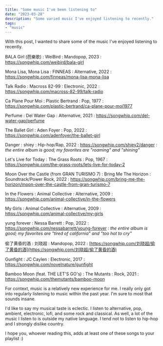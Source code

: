 ```yaml
---
title: "Some music I've been listening to"
date: "2023-03-28"
description: "Some varied music I've enjoyed listening to recently."
tags:
- "music"
---
```


With this post, I wanted to share some of the music I've enjoyed listening to recently.

BALA Girl (芭樂歌)
: WeiBird
: Mandopop, 2023
: https://songwhip.com/weibird/bala-girl

Mona Lisa, Mona Lisa
: FINNEAS
: Alternative, 2022
: https://songwhip.com/finneas/mona-lisa-mona-lisa

Talk Radio
: Macross 82-99
: Electronic, 2022
: https://songwhip.com/macross-82-99/talk-radio

Ca Plane Pour Moi
: Plastic Bertrand
: Pop, 1977
: https://songwhip.com/plastic-bertrand/ca-plane-pour-moi1977

Perfume
: Del Water Gap
: Alternative, 2021
: https://songwhip.com/del-water-gap/perfume

The Ballet Girl
: Aden Foyer
: Pop, 2022
: https://songwhip.com/adenfoyer/the-ballet-girl

Danger
: shiey
: Hip-hop/Rap, 2022
: https://songwhip.com/shiey2/danger
: *the entire album is good; my favorites are "roaming" and "shining"*

Let's Live for Today
: The Grass Roots
: Pop, 1967
: https://songwhip.com/the-grass-roots/lets-live-for-today-2

Moon Over the Castle (from GRAN TURISMO 7)
: Bring Me The Horizon
: Soundtrack/Power Rock, 2022
: https://songwhip.com/bring-me-the-horizon/moon-over-the-castle-from-gran-turismo-7

In the Flowers
: Animal Collective
: Alternative, 2009
: https://songwhip.com/animal-collective/in-the-flowers

My Girls
: Animal Collective
: Alternative, 2009
: https://songwhip.com/animal-collective/my-girls

yung forever
: Nessa Barrett
: Pop, 2022
: https://songwhip.com/nessabarrett/young-forever
: *the entire album is good; my favorites are "tired of california" and "too hot to cry"*

偷了黄昏的酒
: 刘晓超
: Mandopop, 2022
: [https://songwhip.com/刘晓超/偷了黄昏的酒](https://songwhip.com/刘晓超/偷了黄昏的酒)

Gunfight
: JC Caylen
: Electronic, 2017
: https://songwhip.com/novelnature/gunfight

Bamboo Moon (feat. THE LET'S GO's)
: The Mutants
: Rock, 2021
: https://songwhip.com/themutants/bamboo-moon

For context, music is a relatively new experience for me. I really only got into regularly listening to music within the past year. I'm sure to most that sounds insane.

I'd like to say my musical taste is eclectic. I listen to alternative, pop, ambient, electronic, lofi, and some rock and classical. As well, a lot of the music I listen to is outside my native language. I tend not to listen to hip-hop and I strongly dislike country.

I hope you, whoever reading this, adds at least one of these songs to your playlist :)
